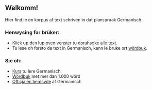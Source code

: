 ## Welkomm!

Hier find ie en korpus af text schriven in dat planspraak Germanisch.

### Henwysing for brüker:

- Klick up den lup oven venster tu doruhsoke alle text.
- Tu lese oh forsto de text in Germanisch, kann ie bruke ort [wördbuk](/dictionary).

### Sie oh:

- [Kurs](https://germanisch-lang.github.io/learn-english) tu lere Germanisch
- [Wördbuk](https://germanisch-lang.github.io/dictionary) met mer dan 1.000 wörd
- [Officjalen hemsyde](http://sambahsa.pbworks.com/w/page/153333312/Germanisch) af Germanisch
